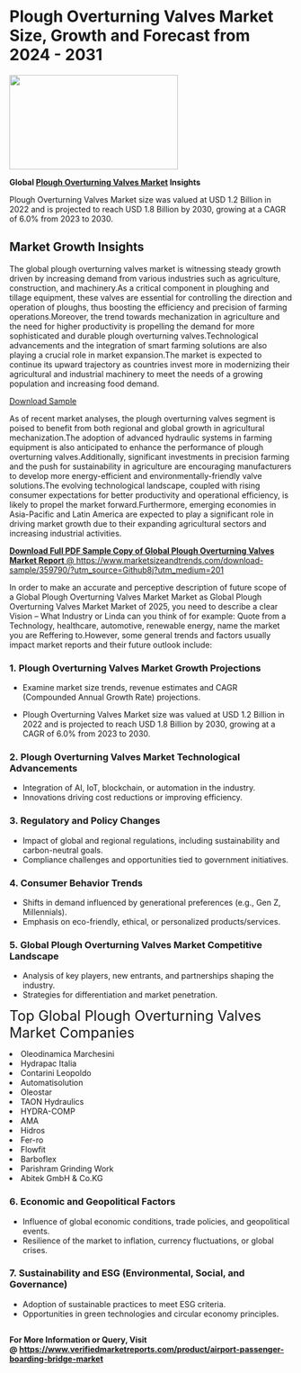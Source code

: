 <H1>Plough Overturning Valves Market Size, Growth and Forecast from 2024 - 2031</H1><img class="aligncenter size-medium wp-image-584254" src="https://thirdeyenews.in/wp-content/uploads/2024/09/Global-Market-Research-300x168.jpeg" alt="" width="300" height="168" /><p><strong>Global&nbsp;<a href="https://www.marketsizeandtrends.com/download-sample/359790/?utm_source=Github8j?utm_medium=201">Plough Overturning Valves Market</a> Insights</strong></p><p>Plough Overturning Valves Market size was valued at USD 1.2 Billion in 2022 and is projected to reach USD 1.8 Billion by 2030, growing at a CAGR of 6.0% from 2023 to 2030.</p><p><h2>Market Growth Insights</h2> <p>The global plough overturning valves market is witnessing steady growth driven by increasing demand from various industries such as agriculture, construction, and machinery.As a critical component in ploughing and tillage equipment, these valves are essential for controlling the direction and operation of ploughs, thus boosting the efficiency and precision of farming operations.Moreover, the trend towards mechanization in agriculture and the need for higher productivity is propelling the demand for more sophisticated and durable plough overturning valves.Technological advancements and the integration of smart farming solutions are also playing a crucial role in market expansion.The market is expected to continue its upward trajectory as countries invest more in modernizing their agricultural and industrial machinery to meet the needs of a growing population and increasing food demand.</p> <p><a href="#">Download Sample</a></p> <p>As of recent market analyses, the plough overturning valves segment is poised to benefit from both regional and global growth in agricultural mechanization.The adoption of advanced hydraulic systems in farming equipment is also anticipated to enhance the performance of plough overturning valves.Additionally, significant investments in precision farming and the push for sustainability in agriculture are encouraging manufacturers to develop more energy-efficient and environmentally-friendly valve solutions.The evolving technological landscape, coupled with rising consumer expectations for better productivity and operational efficiency, is likely to propel the market forward.Furthermore, emerging economies in Asia-Pacific and Latin America are expected to play a significant role in driving market growth due to their expanding agricultural sectors and increasing industrial activities.</p> <p><a href="#"></p><p><span class=""><strong>Download Full PDF Sample Copy of Global Plough Overturning Valves Market Report</strong> @ <a href="https://www.marketsizeandtrends.com/download-sample/359790/?utm_source=Github8j?utm_medium=201" target="_blank">https://www.marketsizeandtrends.com/download-sample/359790/?utm_source=Github8j?utm_medium=201</a></span></p><p>In order to make an accurate and perceptive description of future scope of a Global&nbsp;Plough Overturning Valves Market Market as Global&nbsp;Plough Overturning Valves Market Market of 2025, you need to describe a clear Vision &ndash; What Industry or Linda can you think of for example: Quote from a Technology, healthcare, automotive, renewable energy, name the market you are Reffering to.However, some general trends and factors usually impact market reports and their future outlook include:</p><h3>1.&nbsp;<strong>Plough Overturning Valves Market Growth Projections</strong></h3><ul><li>Examine market size trends, revenue estimates and CAGR (Compounded Annual Growth Rate) projections.</li><li><p>Plough Overturning Valves Market size was valued at USD 1.2 Billion in 2022 and is projected to reach USD 1.8 Billion by 2030, growing at a CAGR of 6.0% from 2023 to 2030.</p></li></ul><h3>2.&nbsp;<strong>Plough Overturning Valves Market Technological Advancements</strong></h3><ul><li>Integration of AI, IoT, blockchain, or automation in the industry.</li><li>Innovations driving cost reductions or improving efficiency.</li></ul><h3>3.&nbsp;<strong>Regulatory and Policy Changes</strong></h3><ul><li>Impact of global and regional regulations, including sustainability and carbon-neutral goals.</li><li>Compliance challenges and opportunities tied to government initiatives.</li></ul><h3>4.&nbsp;<strong>Consumer Behavior Trends</strong></h3><ul><li>Shifts in demand influenced by generational preferences (e.g., Gen Z, Millennials).</li><li>Emphasis on eco-friendly, ethical, or personalized products/services.</li></ul><h3>5.&nbsp;<strong>Global Plough Overturning Valves Market Competitive Landscape</strong></h3><ul><li>Analysis of key players, new entrants, and partnerships shaping the industry.</li><li>Strategies for differentiation and market penetration.</li></ul><p data-pm-slice="1 1 []"><span style="color: inherit; font-family: inherit; font-size: 25px;">Top Global Plough Overturning Valves Market Companies</span></p><div class="" data-test-id=""><p><li>Oleodinamica Marchesini</li><li> Hydrapac Italia</li><li> Contarini Leopoldo</li><li> Automatisolution</li><li> Oleostar</li><li> TAON Hydraulics</li><li> HYDRA-COMP</li><li> AMA</li><li> Hidros</li><li> Fer-ro</li><li> Flowfit</li><li> Barboflex</li><li> Parishram Grinding Work</li><li> Abitek GmbH & Co.KG</li></p></div><h3>6.&nbsp;<strong>Economic and Geopolitical Factors</strong></h3><ul><li>Influence of global economic conditions, trade policies, and geopolitical events.</li><li>Resilience of the market to inflation, currency fluctuations, or global crises.</li></ul><h3>7.&nbsp;<strong>Sustainability and ESG (Environmental, Social, and Governance)</strong></h3><ul><li>Adoption of sustainable practices to meet ESG criteria.</li><li>Opportunities in green technologies and circular economy principles.</li></ul><h2><strong style="font-size: 14px;">For More Information or Query, Visit @&nbsp;</strong><a style="background-color: #ffffff; font-size: 14px;" href="https://www.marketsizeandtrends.com/report/plough-overturning-valves-market/" target="_blank">https://www.verifiedmarketreports.com/product/airport-passenger-boarding-bridge-market</a></h2>